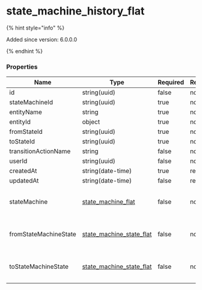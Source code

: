 
# state_machine_history_flat

{% hint style="info" %}

Added since version: 6.0.0.0

{% endhint %}

### Properties

|Name|Type|Required|Restrictions|Description|
|---|---|---|---|---|
|id|string(uuid)|false|none|none|
|stateMachineId|string(uuid)|true|none|none|
|entityName|string|true|none|none|
|entityId|object|true|none|none|
|fromStateId|string(uuid)|true|none|none|
|toStateId|string(uuid)|true|none|none|
|transitionActionName|string|false|none|none|
|userId|string(uuid)|false|none|none|
|createdAt|string(date-time)|true|read-only|none|
|updatedAt|string(date-time)|false|read-only|none|
|stateMachine|[state_machine_flat](/schema/state_machine_flat)|false|none|Added since version: 6.0.0.0|
|fromStateMachineState|[state_machine_state_flat](/schema/state_machine_state_flat)|false|none|Added since version: 6.0.0.0|
|toStateMachineState|[state_machine_state_flat](/schema/state_machine_state_flat)|false|none|Added since version: 6.0.0.0|
